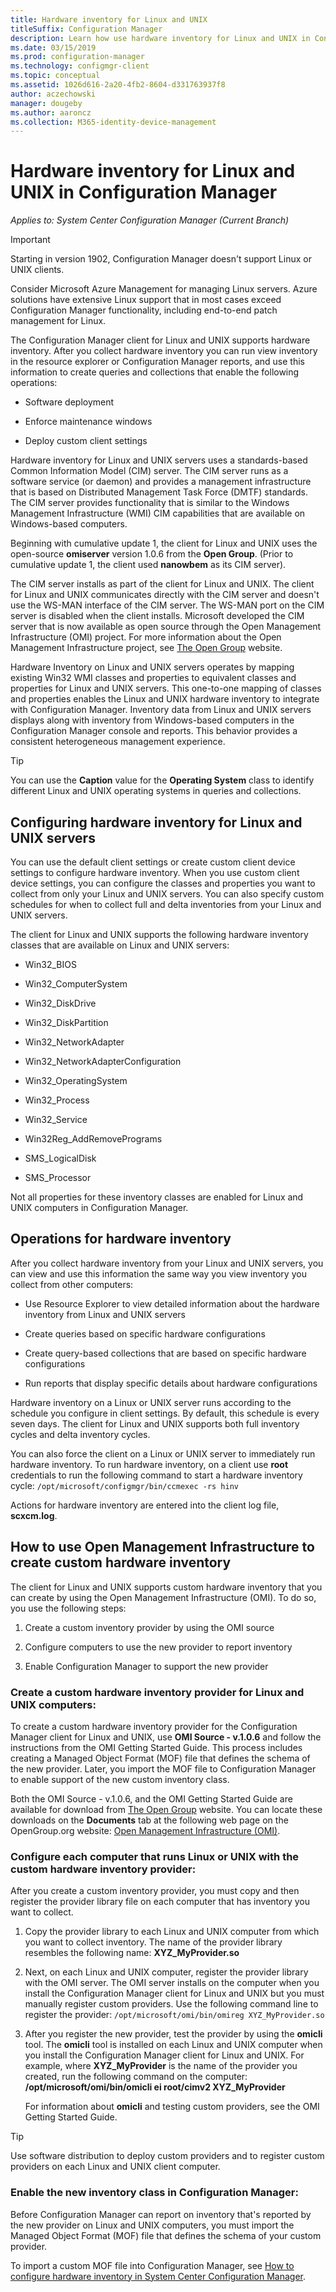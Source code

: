 ```yaml
---
title: Hardware inventory for Linux and UNIX
titleSuffix: Configuration Manager
description: Learn how use hardware inventory for Linux and UNIX in Configuration Manager.
ms.date: 03/15/2019
ms.prod: configuration-manager
ms.technology: configmgr-client
ms.topic: conceptual
ms.assetid: 1026d616-2a20-4fb2-8604-d331763937f8
author: aczechowski
manager: dougeby
ms.author: aaroncz
ms.collection: M365-identity-device-management
---
```


# Hardware inventory for Linux and UNIX in Configuration Manager

*Applies to: System Center Configuration Manager (Current Branch)*

> [!Important]  
> Starting in version 1902, Configuration Manager doesn't support Linux or UNIX clients. 
> 
> Consider Microsoft Azure Management for managing Linux servers. Azure solutions have extensive Linux support that in most cases exceed Configuration Manager functionality, including end-to-end patch management for Linux.

The Configuration Manager client for Linux and UNIX supports hardware inventory. After you collect hardware inventory you can run view inventory in the resource explorer or Configuration Manager reports, and use this information to create queries and collections that enable the following operations:  

- Software deployment  

- Enforce maintenance windows  

- Deploy custom client settings  

Hardware inventory for Linux and UNIX servers uses a standards-based Common Information Model (CIM) server. The CIM server runs as a software service (or daemon) and provides a management infrastructure that is based on Distributed Management Task Force (DMTF) standards. The CIM server provides functionality that is similar to the Windows Management Infrastructure (WMI) CIM capabilities that are available on Windows-based computers.  

Beginning with cumulative update 1, the client for Linux and UNIX uses the open-source **omiserver** version 1.0.6 from the **Open Group**. (Prior to cumulative update 1, the client used **nanowbem** as its CIM server).  

The CIM server installs as part of the client for Linux and UNIX. The client for Linux and UNIX communicates directly with the CIM server and doesn't use the WS-MAN interface of the CIM server. The WS-MAN port on the CIM server is disabled when the client installs. Microsoft developed the CIM server that is now available as open source through the Open Management Infrastructure (OMI) project. For more information about the Open Management Infrastructure project, see [The Open Group](https://go.microsoft.com/fwlink/p/?LinkId=262317) website.  

Hardware Inventory on Linux and UNIX servers operates by mapping existing Win32 WMI classes and properties to equivalent classes and properties for Linux and UNIX servers. This one-to-one mapping of classes and properties enables the Linux and UNIX hardware inventory to integrate with Configuration Manager. Inventory data from Linux and UNIX servers displays along with inventory from Windows-based computers in the Configuration Manager console and reports. This behavior provides a consistent heterogeneous management experience.  

> [!TIP]  
>  You can use the **Caption** value for the **Operating System** class to identify different Linux and UNIX operating systems in queries and collections.  

##  <a name="BKMK_ConfigHardwareforLnU"></a> Configuring hardware inventory for Linux and UNIX servers  
 You can use the default client settings or create custom client device settings to configure hardware inventory. When you use custom client device settings, you can configure the classes and properties you want to collect from only your Linux and UNIX servers. You can also specify custom schedules for when to collect full and delta inventories from your Linux and UNIX servers.  

 The client for Linux and UNIX supports the following hardware inventory classes that are available on Linux and UNIX servers:  

- Win32_BIOS  

- Win32_ComputerSystem  

- Win32_DiskDrive  

- Win32_DiskPartition  

- Win32_NetworkAdapter  

- Win32_NetworkAdapterConfiguration  

- Win32_OperatingSystem  

- Win32_Process  

- Win32_Service  

- Win32Reg_AddRemovePrograms  

- SMS_LogicalDisk  

- SMS_Processor  

Not all properties for these inventory classes are enabled for Linux and UNIX computers in Configuration Manager.  

##  <a name="BKMK_OperationsforHardwareforLnU"></a> Operations for hardware inventory  
 After you collect hardware inventory from your Linux and UNIX servers, you can view and use this information the same way you view inventory you collect from other computers:  

- Use Resource Explorer to view detailed information about the hardware inventory from Linux and UNIX servers  

- Create queries based on specific hardware configurations  

- Create query-based collections that are based on specific hardware configurations  

- Run reports that display specific details about hardware configurations  

Hardware inventory on a Linux or UNIX server runs according to the schedule you configure in client settings. By default, this schedule is every seven days. The client for Linux and UNIX supports both full inventory cycles and delta inventory cycles.  

You can also force the client on a Linux or UNIX server to immediately run hardware inventory. To run hardware inventory, on a client use **root** credentials to run the following command to start a hardware inventory cycle: `/opt/microsoft/configmgr/bin/ccmexec -rs hinv`  

Actions for hardware inventory are entered into the client log file, **scxcm.log**.  

##  <a name="BKMK_CustomHINVforLinux"></a> How to use Open Management Infrastructure to create custom hardware inventory  
 The client for Linux and UNIX supports custom hardware inventory that you can create by using the Open Management Infrastructure (OMI). To do so, you use the following steps:  

1.  Create a custom inventory provider by using the OMI source  

2.  Configure computers to use the new provider to report inventory  

3.  Enable Configuration Manager to support the new provider  

###  <a name="BKMK_LinuxProvider"></a> Create a custom hardware inventory provider for Linux and UNIX computers:  
 To create a custom hardware inventory provider for the Configuration Manager client for Linux and UNIX, use **OMI Source - v.1.0.6** and follow the instructions from the OMI Getting Started Guide. This process includes creating a Managed Object Format (MOF) file that defines the schema of the new provider. Later, you import the MOF file to Configuration Manager to enable support of the new custom inventory class.  

 Both the OMI Source - v.1.0.6, and the OMI Getting Started Guide are available for download from [The Open Group](http://go.microsoft.com/fwlink/p/?LinkId=262317) website. You can locate these downloads on the **Documents** tab at the following web page on the OpenGroup.org website: [Open Management Infrastructure (OMI)](http://go.microsoft.com/fwlink/p/?LinkId=286805).  

###  <a name="BKMK_AddProvidertoLinux"></a> Configure each computer that runs Linux or UNIX with the custom hardware inventory provider:  
 After you create a custom inventory provider, you must copy and then register the provider library file on each computer that has inventory you want to collect.  

1.  Copy the provider library to each Linux and UNIX computer from which you want to collect inventory. The name of the provider library resembles the following name: **XYZ_MyProvider.so**  

2.  Next, on each Linux and UNIX computer, register the provider library with the OMI server. The OMI server installs on the computer when you install the Configuration Manager client for Linux and UNIX but you must manually register custom providers. Use the following command line to register the provider: `/opt/microsoft/omi/bin/omireg XYZ_MyProvider.so`  

3.  After you register the new provider, test the provider by using the **omicli** tool. The **omicli** tool is installed on each Linux and UNIX computer when you install the Configuration Manager client for Linux and UNIX. For example, where **XYZ_MyProvider** is the name of the provider you created, run the following command on the computer: **/opt/microsoft/omi/bin/omicli ei root/cimv2 XYZ_MyProvider**  

     For information about **omicli** and testing custom providers, see the OMI Getting Started Guide.  

> [!TIP]  
>  Use software distribution to deploy custom providers and to register custom providers on each Linux and UNIX client computer.  

###  <a name="BKMK_AddLinuxProvidertoCM"></a> Enable the new inventory class in Configuration Manager:  
 Before Configuration Manager can report on inventory that's reported by the new provider on Linux and UNIX computers, you must import the Managed Object Format (MOF) file that defines the schema of your custom provider.  

 To import a custom MOF file into Configuration Manager, see [How to configure hardware inventory in System Center Configuration Manager](../../../../core/clients/manage/inventory/configure-hardware-inventory.md).  
